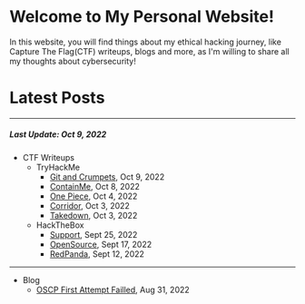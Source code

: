 # Welcome to My Personal Website!

In this website, you will find things about my ethical hacking journey, like Capture The Flag(CTF) writeups, blogs and more, as I'm willing to share all my thoughts about cybersecurity!

# Latest Posts

* * *
##### Last Update: Oct 9, 2022

- CTF Writeups
	- TryHackMe
		- [Git and Crumpets](https://siunam321.github.io/ctf/tryhackme/Git-and-Crumpets/), Oct 9, 2022
		- [ContainMe](https://siunam321.github.io/ctf/tryhackme/ContainMe/), Oct 8, 2022
		- [One Piece](https://siunam321.github.io/ctf/tryhackme/One-Piece/), Oct 4, 2022
		- [Corridor](https://siunam321.github.io/ctf/tryhackme/Corridor/), Oct 3, 2022
		- [Takedown](https://siunam321.github.io/ctf/tryhackme/Takedown/), Oct 3, 2022
	- HackTheBox
		- [Support](https://siunam321.github.io/ctf/hackthebox/Support/), Sept 25, 2022
		- [OpenSource](https://siunam321.github.io/ctf/hackthebox/OpenSource/), Sept 17, 2022
		- [RedPanda](https://siunam321.github.io/ctf/hackthebox/RedPanda/), Sept 12, 2022

* * *
- Blog
	- [OSCP First Attempt Failled](https://siunam321.github.io/blog/2022-08-31-OSCP-First-Attempt-Failled), Aug 31, 2022

